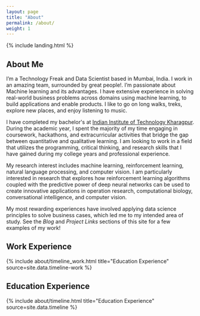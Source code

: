 ```yaml
---
layout: page
title: "About"
permalink: /about/
weight: 1
---
```


{% include landing.html %}

## **About Me**

 I’m a  Technology Freak and Data Scientist based in Mumbai, India. I work in an amazing team, surrounded by great people!. I’m passionate about Machine learning and its advantages. I have extensive experience in solving real-world business problems across domains using machine learning, to build applications and enable products. I like to go on long walks, treks, explore new places, and enjoy listening to music.

I have completed my bachelor's at [Indian Institute of  Technology Kharagpur](http://www.iitkgp.ac.in/). During the academic year, I spent the majority of my time engaging in coursework, hackathons, and extracurricular activities that bridge the gap between quantitative and qualitative learning. I am looking to work in a field that utilizes the programming, critical thinking, and research skills that I have gained during my college years and professional experience.

My research interest includes machine learning, reinforcement learning, natural language processing, and computer vision. I am particularly interested in research that explores how reinforcement learning algorithms coupled with the predictive power of deep neural networks can be used to create innovative applications in operation research, computational biology, conversational intelligence, and computer vision.

My most rewarding experiences have involved applying data science principles to solve business cases, which led me to my intended area of study. See the *Blog* and *Project Links* sections of this site for a few examples of my work!<br>

<!-- <div class="row">
{% include about/skills.html title="Programming Skills" source=site.data.programming-skills %}
{% include about/skills.html title="Other Skills" source=site.data.other-skills %}
</div> -->

## **Work Experience**
<div class="row">
{% include about/timeline_work.html title="Education Experience" source=site.data.timeline-work %}
</div>


## **Education Experience**
<div class="row">
{% include about/timeline.html title="Education Experience" source=site.data.timeline %}
</div>

<!-- # **Education**
<div class="row">
{% include about/timeline.html %}
</div> -->

